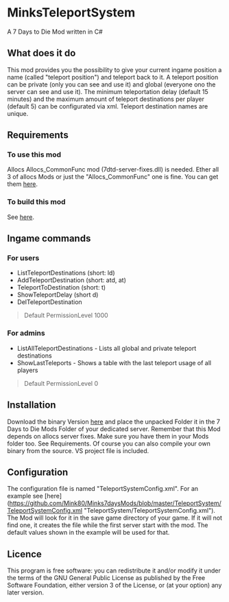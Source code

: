 ﻿# MinksTeleportSystem
A 7 Days to Die Mod written in C#

## What does it do
This mod provides you the possibility to give your current ingame position a name (called "teleport position") and teleport back to it.
A teleport position can be private (only you can see and use it) and global (everyone ono the server can see and use it).
The minimum teleportation delay (default 15 minutes) and the maximum amount of teleport destinations per player (default 5) can be configurated via xml.
Teleport destination names are unique.

## Requirements
### To use this mod
Allocs Allocs_CommonFunc mod (7dtd-server-fixes.dll) is needed. Ether all 3 of allocs Mods or just the "Allocs_CommonFunc" one is fine.
You can get them [here](https://7dtd.illy.bz/wiki/Server%20fixes "https://7dtd.illy.bz/wiki/Server%20fixes").

### To build this mod
See [here](https://github.com/Mink80/Minks7daysMods/blob/master/TeleportSystem/7dtd-binaries/README.txt "TeleportSystem/7dtd-binaries/README.txt").

## Ingame commands
### For users
* ListTeleportDestinations (short: ld)
* AddTeleportDestination (short: atd, at)
* TeleportToDestination (short: t)
* ShowTeleportDelay (short d)
* DelTeleportDestination
> Default PermissionLevel 1000

### For admins
* ListAllTeleportDestinations - Lists all global and private teleport destinations
* ShowLastTeleports - Shows a table with the last teleport usage of all players
> Default PermissionLevel 0

## Installation
Download the binary Version [here](https://drive.google.com/file/d/13Mx_DN87t_W6jv_YkPncHxefWF14bvJw/view?usp=sharing "Minks_TeleportSystem.zip") and place the unpacked Folder it in the 7 Days to Die Mods Folder of your dedicated server.
Remember that this Mod depends on allocs server fixes. Make sure you have them in your Mods folder too. See Requirements.
Of course you can also compile your own binary from the source. VS project file is included.

## Configuration
The configuration file is named "TeleportSystemConfig.xml". For an example see [here] (https://github.com/Mink80/Minks7daysMods/blob/master/TeleportSystem/TeleportSystemConfig.xml "TeleportSystem/TeleportSystemConfig.xml").
The Mod will look for it in the save game directory of your game. If it will not find one, it creates the file while the first server start with the mod. The default values shown in the example will be used for that.

## Licence
This program is free software: you can redistribute it and/or modify it under the terms of the GNU General Public License as published by the Free Software Foundation, either version 3 of the License, or (at your option) any later version.
